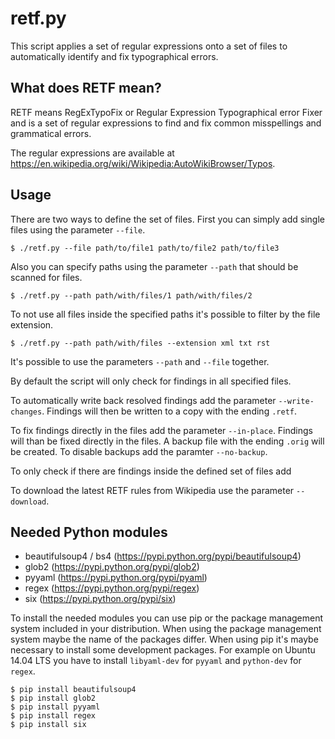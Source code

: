 # retf.py

This script applies a set of regular expressions onto a set of files
to automatically identify and fix typographical errors.

## What does RETF mean?

RETF means RegExTypoFix or Regular Expression Typographical error Fixer
and is a set of regular expressions to find and fix common misspellings
and grammatical errors.

The regular expressions are available at
https://en.wikipedia.org/wiki/Wikipedia:AutoWikiBrowser/Typos.

## Usage

There are two ways to define the set of files. First you can simply add
single files using the parameter ```--file```.

```$ ./retf.py --file path/to/file1 path/to/file2 path/to/file3```

Also you can specify paths using the parameter ```--path``` that should be
scanned for files.

```$ ./retf.py --path path/with/files/1 path/with/files/2```

To not use all files inside the specified paths it's possible to filter
by the file extension.

```$ ./retf.py --path path/with/files --extension xml txt rst```

It's possible to use the parameters ```--path``` and ```--file``` together.

By default the script will only check for findings in all specified files.

To automatically write back resolved findings add the parameter
```--write-changes```. Findings will then be written to a copy with
the ending ```.retf```.

To fix findings directly in the files add the parameter
```--in-place```. Findings will than be fixed directly in the files. A backup file
with the ending ```.orig``` will be created. To disable backups add the
paramter ```--no-backup```.

To only check if there are findings inside the defined set of files add

To download the latest RETF rules from Wikipedia use the parameter ```--download```.

## Needed Python modules

* beautifulsoup4 / bs4 (https://pypi.python.org/pypi/beautifulsoup4)
* glob2 (https://pypi.python.org/pypi/glob2)
* pyyaml (https://pypi.python.org/pypi/pyaml)
* regex (https://pypi.python.org/pypi/regex)
* six (https://pypi.python.org/pypi/six)

To install the needed modules you can use pip or the package management system included
in your distribution. When using the package management system maybe the name of the
packages differ. When using pip it's maybe necessary to install some development packages.
For example on Ubuntu 14.04 LTS you have to install ```libyaml-dev``` for ```pyyaml```
and ```python-dev``` for ```regex```.

```
$ pip install beautifulsoup4
$ pip install glob2
$ pip install pyyaml
$ pip install regex
$ pip install six
```
